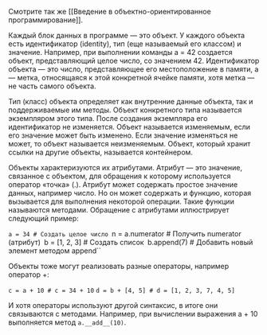Смотрите так же [[Введение в объектно-ориентированное программирование]].

Каждый блок данных в программе — это объект. У каждого объекта есть идентификатор (identity), тип (еще называемый его классом) и значение. Например, при выполнении команды a = 42 создается объект, представляющий целое число, со значением 42. Идентификатор объекта — это число, представляющее его местоположение в памяти, a — метка, относящаяся к этой конкретной ячейке памяти, хотя метка — не часть самого объекта.

Тип (класс) объекта определяет как внутренние данные объекта, так и поддерживаемые им методы. Объект конкретного типа называется экземпляром этого типа. После создания экземпляра его идентификатор не изменяется. Объект называется изменяемым, если его значение может быть изменено. Если значение изменяться не может, то объект называется неизменяемым. Объект, который хранит ссылки на другие объекты, называется контейнером.

Объекты характеризуются их атрибутами. Атрибут — это значение, связанное с объектом, для обращения к которому используется оператор «точка» (.). Атрибут может содержать простое значение данных, например число. Но он может содержать и функцию, которая вызывается для выполнения некоторой операции. Такие функции называются методами. Обращение с атрибутами иллюстрирует следующий пример:

`a = 34 # Создать целое число
`n = a.numerator # Получить numerator (атрибут)`
`b = [1, 2, 3] # Создать список`
`b.append(7) # Добавить новый элемент методом append``

Объекты тоже могут реализовать разные операторы, например оператор +:

`c = a + 10 # c = 34 + 10`
`d = b + [4, 5] # d = [1, 2, 3, 7, 4, 5]`

И хотя операторы используют другой синтаксис, в итоге они связываются с методами. Например, при вычислении выражения a + 10 выполняется метод `a.__add__(10)`.